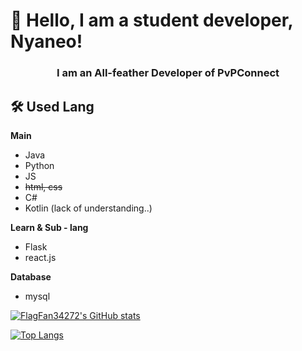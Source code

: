 # 👋 Hello, I am a student developer, Nyaneo!

<h3 align="center">I am an All-feather Developer of PvPConnect</h3>
   
## 🛠 Used Lang

**Main**
- Java
- Python
- JS
- ~~html, css~~
- C#
- Kotlin (lack of understanding..)
    

**Learn & Sub - lang**
- Flask
- react.js

**Database**
- mysql


[![FlagFan34272's GitHub stats](https://github-readme-stats.vercel.app/api?username=FlagFan34272)](https://github.com/anuraghazra/github-readme-stats)


[![Top Langs](https://github-readme-stats.vercel.app/api/top-langs/?username=FlagFan34272)](https://github.com/FlagFan34272)
